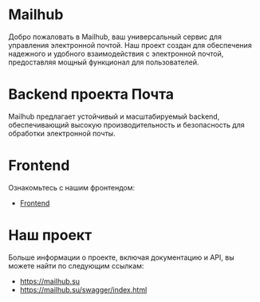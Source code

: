 # Mailhub
Добро пожаловать в Mailhub, ваш универсальный сервис для управления электронной почтой. Наш проект создан для обеспечения надежного и удобного взаимодействия с электронной почтой, предоставляя мощный функционал для пользователей.

# Backend проекта Почта
Mailhub предлагает устойчивый и масштабируемый backend, обеспечивающий высокую производительность и безопасность для обработки электронной почты.

#  Frontend
Ознакомьтесь с нашим фронтендом:
* [Frontend](https://github.com/frontend-park-mail-ru/2024_1_Refugio)

# Наш проект
Больше информации о проекте, включая документацию и API, вы можете найти по следующим ссылкам:
* https://mailhub.su
* https://mailhub.su/swagger/index.html
